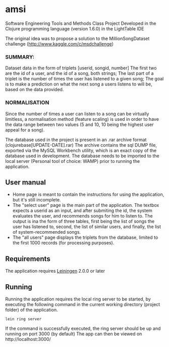 # amsi

Software Engineering Tools and Methods Class Project
Developed in the Clojure programming language (version 1.6.0) in the LightTable IDE

The original idea was to propose a solution to the MillionSongDataset challenge (http://www.kaggle.com/c/msdchallenge)

### SUMMARY:
Dataset data in the form of triplets [userid, songid, number]
The first two are the id of a user, and the id of a song, both strings;
The last part of a triplet is the number of times the user has listened to a given song;
The goal is to make a prediction on what the next song a users listens to will be, based on the data provided.

### NORMALISATION
Since the number of times a user can listen to a song can be virtually limitless, a normalisation method 
(feature scaling) is used in order to have the data range between two values 
(5 and 10, 10 being the highest user appeal for a song).

The database used in the project is present in an .rar archive format (clojurebase[UPDATE-DATE].rar)
The archive contains the sql DUMP file, exported via the MySQL Workbench utility, which is an exact copy of the database used in development.
The database needs to be imported to the local server (Personal tool of choice: WAMP) prior to running the application.

## User manual
* Home page is meant to contain the instructions for using the application, but it's still incomplete.
* The "select user" page is the main part of the application. The textbox expects a userid as an input, and after submiting the id,
the system evaluates the user, and recommends songs for him to listen to. The output is ina the form of three tables, first being 
the list of songs the user has listened to, second, the list of similar users, and finally, the list of system-recommended songs.
* The "all users" page displays the triplets from the database, limited to the first 1000 records (for processing purposes).

## Requirements

The application requires [Leiningen] 2.0.0 or later

[leiningen]: https://github.com/technomancy/leiningen

## Running

Running the application requires the local ring server to be started,
by executing the following command in the current working directory (project folder)
of the application.

    lein ring server

If the command is successfully executed, the ring server should be up and running on port 3000 (by default)
The app can then be viewed on http://localhost:3000/
